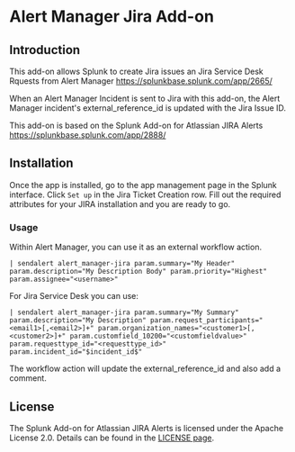 # Alert Manager Jira Add-on

## Introduction

This add-on allows Splunk to create Jira issues an Jira Service Desk Rquests from Alert Manager https://splunkbase.splunk.com/app/2665/

When an Alert Manager Incident is sent to Jira with this add-on, the Alert Manager incident's external_reference_id is updated with the Jira Issue ID.

This add-on is based on the Splunk Add-on for Atlassian JIRA Alerts https://splunkbase.splunk.com/app/2888/

## Installation

Once the app is installed, go to the app management page in the Splunk
interface. Click `Set up` in the Jira Ticket Creation row. Fill out the required
attributes for your JIRA installation and you are ready to go.

### Usage
Within Alert Manager, you can use it as an external workflow action.

```| sendalert alert_manager-jira param.summary="My Header" param.description="My Description Body" param.priority="Highest" param.assignee="<username>"```

For Jira Service Desk you can use:

```| sendalert alert_manager-jira param.summary="My Summary" param.description="My Description" param.request_participants="<email1>[,<email2>]+" param.organization_names="<customer1>[,<customer2>]+" param.customfield_10200="<customfieldvalue>" param.requesttype_id="<requesttype_id>" param.incident_id="$incident_id$"```

The workflow action will update the external_reference_id and also add a comment.

## License
The Splunk Add-on for Atlassian JIRA Alerts is licensed under the Apache License 2.0. Details can be found in the [LICENSE page](http://www.apache.org/licenses/LICENSE-2.0).
